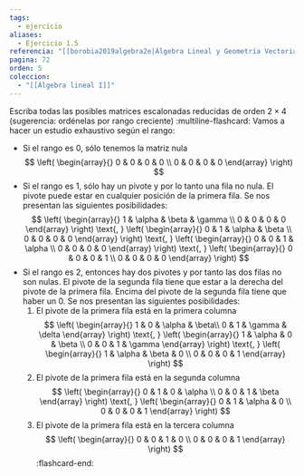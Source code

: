 ```yaml
---
tags:
  - ejercicio
aliases:
  - Ejercicio 1.5
referencia: "[[borobia2019algebra2e|Álgebra Lineal y Geometría Vectorial (2a ed)]]"
pagina: 72
orden: 5
coleccion:
  - "[[Álgebra lineal I]]"
---
```

Escriba todas las posibles matrices escalonadas reducidas de orden $2 \times 4$ (sugerencia: ordénelas por rango creciente)
:multiline-flashcard:
Vamos a hacer un estudio exhaustivo según el rango:
 - Si el rango es $0$, sólo tenemos la matriz nula
    $$
    \left(
    \begin{array}{}
    0 & 0 & 0 & 0 \\
    0 & 0 & 0 & 0
    \end{array}
    \right)
     $$
- Si el rango es $1$, sólo hay un pivote y por lo tanto una fila no nula. El pivote puede estar en cualquier posición de la primera fila. Se nos presentan las siguientes posibilidades:
    $$
    \left(
    \begin{array}{}
    1 & \alpha & \beta & \gamma \\
    0 & 0 & 0 & 0
    \end{array}
    \right)
    \text{, }    
    \left(
    \begin{array}{}
    0 & 1 & \alpha & \beta \\
    0 & 0 & 0 & 0
    \end{array}
    \right)
    \text{, }    
    \left(
    \begin{array}{}
    0 & 0 & 1 & \alpha \\
    0 & 0 & 0 & 0
    \end{array}
    \right)
    \text{, }    
    \left(
    \begin{array}{}
    0 & 0 & 0 & 1 \\
    0 & 0 & 0 & 0
    \end{array}
    \right)
    $$
- Si el rango es $2$, entonces hay dos pivotes y por tanto las dos filas no son nulas. El pivote de la segunda fila tiene que estar a la derecha del pivote de la primera fila. Encima del pivote de la segunda fila tiene que haber un $0$. Se nos presentan las siguientes posibilidades:
    1. El pivote de la primera fila está en la primera columna
        $$
        \left(
        \begin{array}{}
        1 & 0 & \alpha & \beta\\
        0 & 1 & \gamma & \delta
        \end{array}
        \right)
        \text{, }
        \left(
        \begin{array}{}
        1 & \alpha & 0 & \beta \\
        0 & 0 & 1 & \gamma
        \end{array}
        \right)
        \text{, }
        \left(
        \begin{array}{}
        1 & \alpha & \beta & 0 \\
        0 & 0 & 0 & 1
        \end{array}
        \right)
        $$
    2. El pivote de la primera fila está en la segunda columna
        $$
        \left(
        \begin{array}{}
        0 & 1 & 0 & \alpha \\
        0 & 0 & 1 & \beta
        \end{array}
        \right)
        \text{, }
        \left(
        \begin{array}{}
        0 & 1 & \alpha & 0 \\
        0 & 0 & 0 & 1
        \end{array}
        \right)
        $$
    3. El pivote de la primera fila está en la tercera columna
        $$
        \left(
        \begin{array}{}
        0 & 0 & 1 & 0 \\
        0 & 0 & 0 & 1
        \end{array}
        \right)
        $$
:flashcard-end:
